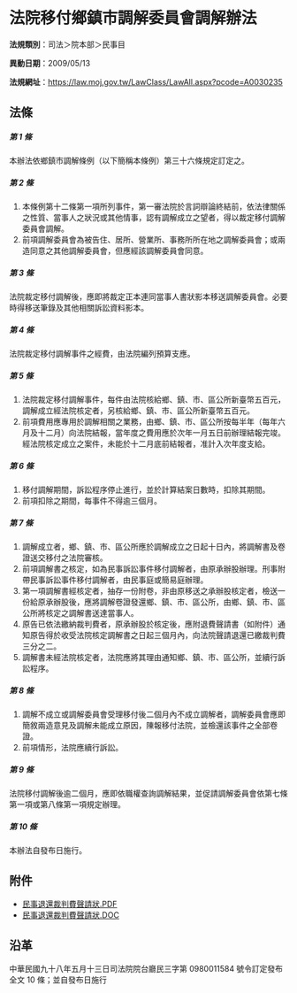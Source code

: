 # 法院移付鄉鎮市調解委員會調解辦法




**法規類別**：司法＞院本部＞民事目

**異動日期**：2009/05/13  

**法規網址**：https://law.moj.gov.tw/LawClass/LawAll.aspx?pcode=A0030235



## 法條
##### 第 1 條
本辦法依鄉鎮市調解條例（以下簡稱本條例）第三十六條規定訂定之。

##### 第 2 條
1. 本條例第十二條第一項所列事件，第一審法院於言詞辯論終結前，依法律關係之性質、當事人之狀況或其他情事，認有調解成立之望者，得以裁定移付調解委員會調解。
1. 前項調解委員會為被告住、居所、營業所、事務所所在地之調解委員會；或兩造同意之其他調解委員會，但應經該調解委員會同意。

##### 第 3 條
法院裁定移付調解後，應即將裁定正本連同當事人書狀影本移送調解委員會。必要時得移送筆錄及其他相關訴訟資料影本。

##### 第 4 條
法院裁定移付調解事件之經費，由法院編列預算支應。

##### 第 5 條
1. 法院裁定移付調解事件，每件由法院核給鄉、鎮、市、區公所新臺幣五百元，調解成立經法院核定者，另核給鄉、鎮、市、區公所新臺幣五百元。
1. 前項費用應專用於調解相關之業務，由鄉、鎮、市、區公所按每半年（每年六月及十二月）向法院結報，當年度之費用應於次年一月五日前辦理結報完竣。經法院核定成立之案件，未能於十二月底前結報者，准計入次年度支給。

##### 第 6 條
1. 移付調解期間，訴訟程序停止進行，並於計算結案日數時，扣除其期間。
1. 前項扣除之期間，每事件不得逾三個月。

##### 第 7 條
1. 調解成立者，鄉、鎮、市、區公所應於調解成立之日起十日內，將調解書及卷證送交移付之法院審核。
1. 前項調解書之核定，如為民事訴訟事件移付調解者，由原承辦股辦理。刑事附帶民事訴訟事件移付調解者，由民事庭或簡易庭辦理。
1. 第一項調解書經核定者，抽存一份附卷，非由原移送之承辦股核定者，檢送一份給原承辦股後，應將調解卷證發還鄉、鎮、市、區公所，由鄉、鎮、市、區公所將核定之調解書送達當事人。
1. 原告已依法繳納裁判費者，原承辦股於核定後，應附退費聲請書（如附件）通知原告得於收受法院核定調解書之日起三個月內，向法院聲請退還已繳裁判費三分之二。
1. 調解書未經法院核定者，法院應將其理由通知鄉、鎮、市、區公所，並續行訴訟程序。

##### 第 8 條
1. 調解不成立或調解委員會受理移付後二個月內不成立調解者，調解委員會應即簡敘兩造意見及調解未能成立原因，陳報移付法院，並檢還該事件之全部卷證。
1. 前項情形，法院應續行訴訟。

##### 第 9 條
法院移付調解後逾二個月，應即依職權查詢調解結果，並促請調解委員會依第七條第一項或第八條第一項規定辦理。

##### 第 10 條
本辦法自發布日施行。
## 附件
* [民事退還裁判費聲請狀.PDF](https://law.moj.gov.tw/LawClass/LawGetFile.ashx?FileId=0000234635)
* [民事退還裁判費聲請狀.DOC](https://law.moj.gov.tw/LawClass/LawGetFile.ashx?FileId=0000065133)
## 沿革
中華民國九十八年五月十三日司法院院台廳民三字第 0980011584 號令訂定發布全文 10 條；並自發布日施行
